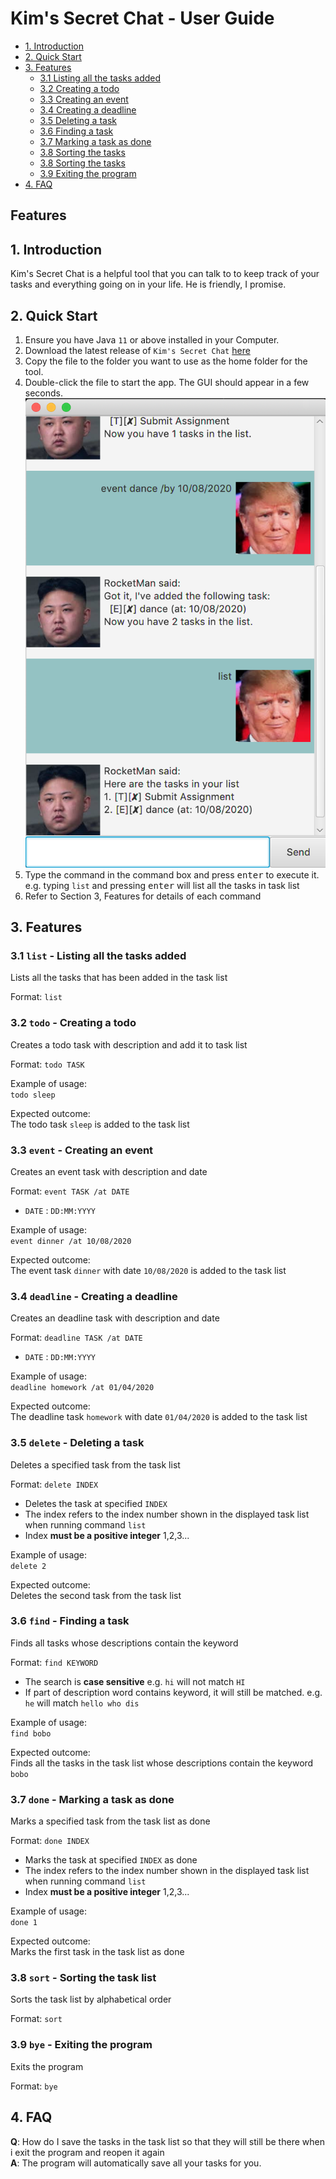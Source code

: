 # Kim's Secret Chat - User Guide

- [1. Introduction](#1-introduction)
- [2. Quick Start](#2-quick-start)
- [3. Features](#3-features)
    - [3.1 Listing all the tasks added](#31-list---listing-all-the-tasks-added)
    - [3.2 Creating a todo](#32-todo---creating-a-todo)
    - [3.3 Creating an event](#33-event---creating-an-event)
    - [3.4 Creating a deadline](#34-deadline---creating-a-deadline)
    - [3.5 Deleting a task](#35-delete---deleting-a-task)
    - [3.6 Finding a task](#36-find---finding-a-task)
    - [3.7 Marking a task as done](#37-done---marking-a-task-as-done)
    - [3.8 Sorting the tasks](#38-sort---sorting-the-task-list)
    - [3.8 Sorting the tasks](#38-sort---sorting-the-task-list)
    - [3.9 Exiting the program](#39-bye---exiting-the-program)
- [4. FAQ](#4-faq) 

## Features 

## 1. Introduction
Kim's Secret Chat is a helpful tool that you can talk to to keep track of your tasks and everything going on in your life. He is friendly, I promise.


## 2. Quick Start
1. Ensure you have Java `11` or above installed in your Computer.
2. Download the latest release of `Kim's Secret Chat` [here](https://github.com/jeremylow97/duke/releases/tag/A-Release)
3. Copy the file to the folder you want to use as the home folder for the tool.
4. Double-click the file to start the app. The GUI should appear in a few seconds.
![UI](Ui.png)
5. Type the command in the command box and press <kbd>enter</kbd> to execute it. <br />
e.g. typing `list` and pressing <kbd>enter</kbd> will list all the tasks in task list
6. Refer to Section 3, Features for details of each command


## 3. Features
### 3.1 `list` - Listing all the tasks added

Lists all the tasks that has been added in the task list

Format: `list`

### 3.2 `todo` - Creating a todo

Creates a todo task with description and add it to task list 

Format: `todo TASK`

Example of usage: <br/>
`todo sleep`

Expected outcome:<br/>
The todo task `sleep` is added to the task list

### 3.3 `event` - Creating an event

Creates an event task with description and date

Format: `event TASK /at DATE`
- `DATE` : `DD:MM:YYYY`

Example of usage: <br/>
`event dinner /at 10/08/2020`

Expected outcome:<br/>
The event task `dinner` with date `10/08/2020` is added to the task list

### 3.4 `deadline` - Creating a deadline

Creates an deadline task with description and date

Format: `deadline TASK /at DATE`
- `DATE` : `DD:MM:YYYY`

Example of usage: <br/>
`deadline homework /at 01/04/2020`

Expected outcome:<br/>
The deadline task `homework` with date `01/04/2020` is added to the task list
 
### 3.5 `delete` - Deleting a task

Deletes a specified task from the task list

Format: `delete INDEX`
- Deletes the task at specified `INDEX` 
- The index refers to the index number shown in the displayed task list when running command `list`
- Index **must be a positive integer** 1,2,3...

Example of usage: <br/>
`delete 2`

Expected outcome:<br/>
Deletes the second task from the task list

### 3.6 `find` - Finding a task

Finds all tasks whose descriptions contain the keyword

Format: `find KEYWORD`
- The search is **case sensitive** e.g. `hi` will not match `HI`
- If part of description word contains keyword, it will still be matched. e.g. `he` will match `hello who dis` 


Example of usage: <br/>
`find bobo`

Expected outcome:<br/>
Finds all the tasks in the task list whose descriptions contain the keyword `bobo`

### 3.7 `done` - Marking a task as done

Marks a specified task from the task list as done

Format: `done INDEX`
- Marks the task at specified `INDEX` as done
- The index refers to the index number shown in the displayed task list when running command `list`
- Index **must be a positive integer** 1,2,3...

Example of usage: <br/>
`done 1`

Expected outcome:<br/>
Marks the first task in the task list as done

### 3.8 `sort` - Sorting the task list 

Sorts the task list by alphabetical order

Format: `sort`

### 3.9 `bye` - Exiting the program

Exits the program 

Format: `bye`

## 4. FAQ
**Q**: How do I save the tasks in the task list so that they will still be there when i exit the program and reopen it again <br>
**A**: The program will automatically save all your tasks for you. 